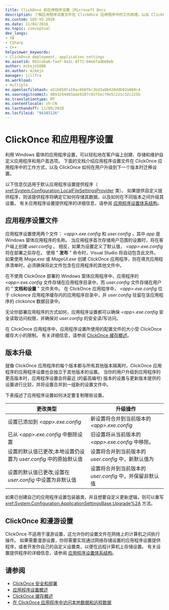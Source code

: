 ```yaml
---
title: ClickOnce 和应用程序设置 |Microsoft Docs
description: 了解应用程序设置文件在 ClickOnce 应用程序中的工作原理，以及 ClickOnce 在用户升级到下一个版本时如何迁移设置。
ms.custom: SEO-VS-2020
ms.date: 11/04/2016
ms.topic: conceptual
dev_langs:
- VB
- CSharp
- C++
helpviewer_keywords:
- ClickOnce deployment, application settings
ms.assetid: 891caba6-faef-4a3c-8f71-60e6fadb60eb
author: mikejo5000
ms.author: mikejo
manager: jillfra
ms.workload:
- multiple
ms.openlocfilehash: e51b850fa10ac660fbc3bd3a06428ddb92a060c4
ms.sourcegitcommit: 0893244403aae9187c9375ecf0e5c221c32c225b
ms.translationtype: MT
ms.contentlocale: zh-CN
ms.lasthandoff: 11/09/2020
ms.locfileid: "94383126"
---
```

# <a name="clickonce-and-application-settings"></a>ClickOnce 和应用程序设置
利用 Windows 窗体的应用程序设置，可以轻松地在客户端上创建、存储和维护自定义应用程序和用户首选项。 下面的文档介绍应用程序设置文件在 ClickOnce 应用程序中的工作方式，以及 ClickOnce 如何在用户升级到下一个版本时迁移设置。

 以下信息仅适用于默认应用程序设置提供程序（ <xref:System.Configuration.LocalFileSettingsProvider> 类）。 如果提供自定义提供程序，则该提供程序将确定它如何存储其数据，以及如何在不同版本之间升级其设置。 有关应用程序设置提供程序的详细信息，请参阅 [应用程序设置体系结构](/dotnet/framework/winforms/advanced/application-settings-architecture)。

## <a name="application-settings-files"></a>应用程序设置文件
 应用程序设置使用两个文件： *\<app>.exe.config* 和 *user.config* ，其中 *app* 是 Windows 窗体应用程序的名称。 当应用程序首次存储用户范围的设置时，将在客户端上创建 *user.config* 。 相反，如果为设置定义了默认值， *\<app>.exe.config* 将在部署之前存在。 使用 " **发布** " 命令时，Visual Studio 将自动包含此文件。 如果使用 *Mage.exe* 或 *MageUI.exe* 创建 ClickOnce 应用程序，则在填充应用程序清单时，必须确保将此文件包含在应用程序的其他文件中。

 在不使用 ClickOnce 部署的 Windows 窗体应用程序中，应用程序的 *\<app>.exe.config* 文件存储在应用程序目录中，而 *user.config* 文件存储在用户的 " **文档和设置** " 文件夹中。 在 ClickOnce 应用程序中， *\<app>.exe.config* 位于 clickonce 应用程序缓存内的应用程序目录中，并 *user.config* 驻留在该应用程序的 clickonce 数据目录中。

 无论你部署应用程序的方式如何，应用程序设置都可以确保 *\<app>.exe.config* 安全读取访问权限，并确保对 *user.config* 的安全读/写访问。

 在 ClickOnce 应用程序中，应用程序设置所使用的配置文件的大小受 ClickOnce 缓存大小的限制。 有关详细信息，请参阅 [ClickOnce 缓存概述](../deployment/clickonce-cache-overview.md)。

## <a name="version-upgrades"></a>版本升级
 就像 ClickOnce 应用程序的每个版本都与所有其他版本隔离时，ClickOnce 应用程序的应用程序设置也会独立于其他版本的设置。 当你的用户升级到应用程序的更高版本时，应用程序设置会将最近 (的最高编号) 版本的设置与更新版本提供的设置进行比较，并将设置合并到一组新的设置文件中。

 下表描述了应用程序设置如何决定要复制哪些设置。

|更改类型|升级操作|
|--------------------|--------------------|
|设置已添加到 *\<app>.exe.config*|新设置将合并到当前版本的 *\<app>.exe.config*|
|已从 *\<app>.exe.config* 中删除设置|旧设置将从当前版本的 *\<app>.exe.config* 中移除。|
|设置的默认值已更改;本地设置仍设置为 *user.config* 中的原始默认值|设置将合并到当前版本的 *user.config* 中，新默认值为|
|设置的默认值已更改;设置在 *user.config* 中设置为非默认值|设置将合并到当前版本的 *user.config* 中，并保留非默认值|

如果已创建自己的应用程序设置包装器类，并且想要自定义更新逻辑，则可以重写 <xref:System.Configuration.ApplicationSettingsBase.Upgrade%2A> 方法。

## <a name="clickonce-and-roaming-settings"></a>ClickOnce 和漫游设置
 ClickOnce 不适用于漫游设置，这允许你的设置文件在网络上的计算机之间执行操作。 如果需要漫游设置，你将需要实现通过网络存储设置的应用程序设置提供程序，或者开发你自己的自定义设置类，以便在远程计算机上存储设置。 有关设置提供程序的详细信息，请参阅 [应用程序设置体系结构](/dotnet/framework/winforms/advanced/application-settings-architecture)。

## <a name="see-also"></a>请参阅
- [ClickOnce 安全和部署](../deployment/clickonce-security-and-deployment.md)
- [应用程序设置概述](/dotnet/framework/winforms/advanced/application-settings-overview)
- [ClickOnce 缓存概述](../deployment/clickonce-cache-overview.md)
- [在 ClickOnce 应用程序中访问本地数据和远程数据](../deployment/accessing-local-and-remote-data-in-clickonce-applications.md)